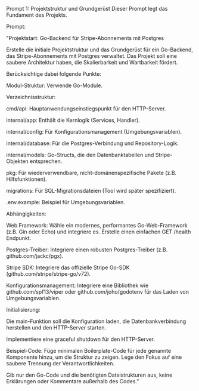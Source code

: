 Prompt 1: Projektstruktur und Grundgerüst
Dieser Prompt legt das Fundament des Projekts.

Prompt:

"Projektstart: Go-Backend für Stripe-Abonnements mit Postgres

Erstelle die initiale Projektstruktur und das Grundgerüst für ein Go-Backend, das Stripe-Abonnements mit Postgres verwaltet. Das Projekt soll eine saubere Architektur haben, die Skalierbarkeit und Wartbarkeit fördert.

Berücksichtige dabei folgende Punkte:

Modul-Struktur: Verwende Go-Module.

Verzeichnisstruktur:

cmd/api: Hauptanwendungseinstiegspunkt für den HTTP-Server.

internal/app: Enthält die Kernlogik (Services, Handler).

internal/config: Für Konfigurationsmanagement (Umgebungsvariablen).

internal/database: Für die Postgres-Verbindung und Repository-Logik.

internal/models: Go-Structs, die den Datenbanktabellen und Stripe-Objekten entsprechen.

pkg: Für wiederverwendbare, nicht-domänenspezifische Pakete (z.B. Hilfsfunktionen).

migrations: Für SQL-Migrationsdateien (Tool wird später spezifiziert).

.env.example: Beispiel für Umgebungsvariablen.

Abhängigkeiten:

Web Framework: Wähle ein modernes, performantes Go-Web-Framework (z.B. Gin oder Echo) und integriere es. Erstelle einen einfachen GET /health Endpunkt.

Postgres-Treiber: Integriere einen robusten Postgres-Treiber (z.B. github.com/jackc/pgx).

Stripe SDK: Integriere das offizielle Stripe Go-SDK (github.com/stripe/stripe-go/v72).

Konfigurationsmanagement: Integriere eine Bibliothek wie github.com/spf13/viper oder github.com/joho/godotenv für das Laden von Umgebungsvariablen.

Initialisierung:

Die main-Funktion soll die Konfiguration laden, die Datenbankverbindung herstellen und den HTTP-Server starten.

Implementiere eine graceful shutdown für den HTTP-Server.

Beispiel-Code: Füge minimalen Boilerplate-Code für jede genannte Komponente hinzu, um die Struktur zu zeigen. Lege den Fokus auf eine saubere Trennung der Verantwortlichkeiten.

Gib nur den Go-Code und die benötigten Dateistrukturen aus, keine Erklärungen oder Kommentare außerhalb des Codes."

